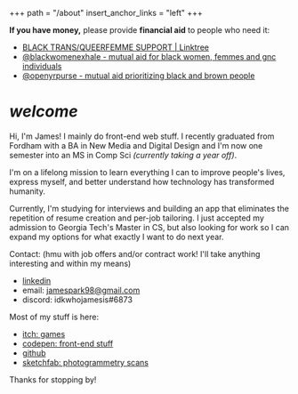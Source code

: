+++
path = "/about"
insert_anchor_links = "left"
+++

**If you have money,** please provide **financial aid** to people who need it:
-  [BLACK TRANS/QUEERFEMME SUPPORT | Linktree](https://linktr.ee/btqflist/)
- [@blackwomenexhale - mutual aid for black women, femmes and gnc individuals](https://www.instagram.com/blackwomenexhale/)
- [@openyrpurse - mutual aid prioritizing black and brown people](https://www.instagram.com/openyrpurse/)

# *welcome*
Hi, I'm James! I mainly do front-end web stuff. I recently graduated from Fordham with a BA in New Media and Digital Design and I'm now one semester into an MS in Comp Sci *(currently taking a year off)*. 

I'm on a lifelong mission to learn everything I can to improve people's lives, express myself, and better understand how technology has transformed humanity. 

Currently, I'm studying for interviews and building an app that eliminates the repetition of resume creation and per-job tailoring. I just accepted my admission to Georgia Tech's Master in CS, but also looking for work so I can expand my options for what exactly I want to do next year.

Contact: (hmu with job offers and/or contract work! I'll take anything interesting and within my means)
- [linkedin](https://www.linkedin.com/in/idkwhojamesis/)  
- email: jamespark98@gmail.com
- discord: idkwhojamesis#6873

Most of my stuff is here:
- [itch: games](https://idkwhojamesis.itch.io/)
- [codepen: front-end stuff](https://codepen.io/idkwhojamesis) 
- [github](https://github.com/idkwhojamesis)   
- [sketchfab: photogrammetry scans](https://sketchfab.com/idkwhojamesis)

Thanks for stopping by!